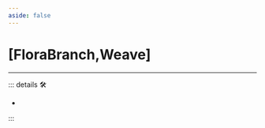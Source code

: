 ```yaml
---
aside: false
---
```

# <py>[<ekos>FloraBranch</ekos>,<motor>Weave</motor>]</py>

---

<!-- =================================================== -->
<!-- =================================================== -->
<!-- =================================================== -->
<!-- =================================================== -->
<!-- =================================================== -->
::: details 🛠

-

:::
